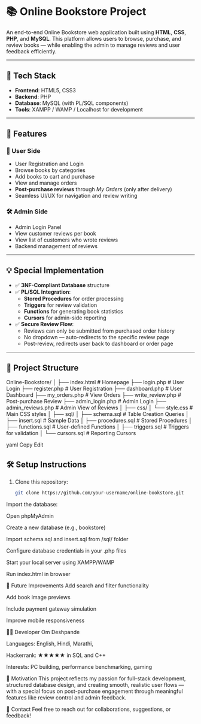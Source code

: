 # 📚 Online Bookstore Project

An end-to-end Online Bookstore web application built using **HTML**, **CSS**, **PHP**, and **MySQL**. This platform allows users to browse, purchase, and review books — while enabling the admin to manage reviews and user feedback efficiently.

---

## 🔧 Tech Stack

- **Frontend**: HTML5, CSS3  
- **Backend**: PHP  
- **Database**: MySQL (with PL/SQL components)  
- **Tools**: XAMPP / WAMP / Localhost for development

---

## 🌟 Features

### 👤 User Side
- User Registration and Login
- Browse books by categories
- Add books to cart and purchase
- View and manage orders
- **Post-purchase reviews** through *My Orders* (only after delivery)
- Seamless UI/UX for navigation and review writing

### 🛠️ Admin Side
- Admin Login Panel
- View customer reviews per book
- View list of customers who wrote reviews
- Backend management of reviews

---

## 💡 Special Implementation

- ✅ **3NF-Compliant Database** structure
- ✅ **PL/SQL Integration**: 
  - **Stored Procedures** for order processing
  - **Triggers** for review validation
  - **Functions** for generating book statistics
  - **Cursors** for admin-side reporting
- ✅ **Secure Review Flow**:
  - Reviews can only be submitted from purchased order history
  - No dropdown — auto-redirects to the specific review page
  - Post-review, redirects user back to dashboard or order page

---

## 📁 Project Structure

Online-Bookstore/
│
├── index.html # Homepage
├── login.php # User Login
├── register.php # User Registration
├── dashboard.php # User Dashboard
├── my_orders.php # View Orders
├── write_review.php # Post-purchase Review
├── admin_login.php # Admin Login
├── admin_reviews.php # Admin View of Reviews
│
├── css/
│ └── style.css # Main CSS styles
│
├── sql/
│ ├── schema.sql # Table Creation Queries
│ ├── insert.sql # Sample Data
│ ├── procedures.sql # Stored Procedures
│ ├── functions.sql # User-defined Functions
│ ├── triggers.sql # Triggers for validation
│ └── cursors.sql # Reporting Cursors

yaml
Copy
Edit

## 🛠️ Setup Instructions

1. Clone this repository:
   ```bash
   git clone https://github.com/your-username/online-bookstore.git
Import the database:

Open phpMyAdmin

Create a new database (e.g., bookstore)

Import schema.sql and insert.sql from /sql/ folder

Configure database credentials in your .php files

Start your local server using XAMPP/WAMP

Run index.html in browser

📜 Future Improvements
Add search and filter functionality

Add book image previews

Include payment gateway simulation

Improve mobile responsiveness

👨‍💻 Developer
Om Deshpande

Languages: English, Hindi, Marathi,

Hackerrank: ★★★★★ in SQL and C++

Interests: PC building, performance benchmarking, gaming

🙌 Motivation
This project reflects my passion for full-stack development, structured database design, and creating smooth, realistic user flows — with a special focus on post-purchase engagement through meaningful features like review control and admin feedback.

📩 Contact
Feel free to reach out for collaborations, suggestions, or feedback!
